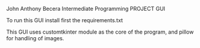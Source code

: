 John Anthony Becera Intermediate Programming PROJECT GUI

To run this GUI install first the requirements.txt

This GUI uses customtkinter module as the core of the program, and pillow for handling of images.
